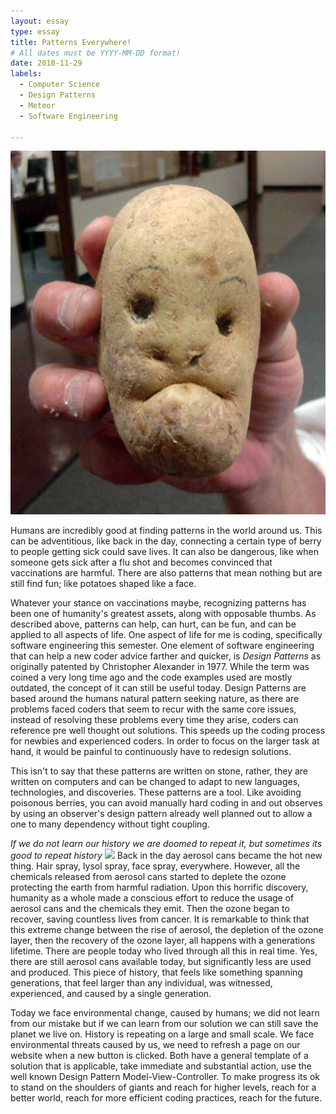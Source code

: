 ```yaml
---
layout: essay
type: essay
title: Patterns Everywhere!
# All dates must be YYYY-MM-DD format!
date: 2018-11-29
labels:
  - Computer Science
  - Design Patterns
  - Meteor
  - Software Engineering

---
```


[<img class="ui tiny left circular floated image" src="../images/potatoFace.jpg">](https://imgflip.com/memetemplate/108029969/Potato-face)

Humans are incredibly good at finding patterns in the world around us. This can be adventitious, like back in the day, connecting a certain type of berry to people getting sick could save lives. It can also be dangerous, like when someone gets sick after a flu shot and becomes convinced that vaccinations are harmful. There are also patterns that mean nothing but are still find fun; like potatoes shaped like a face.

Whatever your stance on vaccinations maybe, recognizing patterns has been one of humanity's greatest assets, along with opposable thumbs. As described above, patterns can help, can hurt, can be fun, and can be applied to all aspects of life. One aspect of life for me is coding, specifically software engineering this semester. One element of software engineering that can help a new coder advice farther and quicker, is *Design Patterns* as originally patented by Christopher Alexander in 1977. While the term was coined a very long time ago and the code examples used are mostly outdated, the concept of it can still be useful today. Design Patterns are based around the humans natural pattern seeking nature, as there are problems faced coders that seem to recur with the same core issues, instead of resolving these problems every time they arise, coders can reference pre well thought out solutions. This speeds up the coding process for newbies and experienced coders. In order to focus on the larger task at hand, it would be painful to continuously have to redesign solutions.

This isn't to say that these patterns are written on stone, rather, they are written on computers and can be changed to adapt to new languages, technologies, and discoveries. These patterns are a tool. Like avoiding poisonous berries, you can avoid manually hard coding in and out observes by using an observer's design pattern already well planned out to allow a one to many dependency without tight coupling.
 

*If we do not learn our history we are doomed to repeat it, but sometimes its good to repeat history*
[<img class="ui tiny right circular floated image" src="http://clipart.coolclips.com/480/vectors/tf05210/CoolClips_vc023733.png">](http://search.coolclips.com/m/vector/vc023733/bottle-of-hair-spray/?share-url=http%3A%2F%2Fclipart.coolclips.com%2F480%2Fvectors%2Ftf05210%2FCoolClips_vc023733.png&share-url-copy=#)
Back in the day aerosol cans became the hot new thing. Hair spray, lysol spray, face spray, everywhere. However, all the chemicals released from aerosol cans started to deplete the ozone protecting the earth from harmful radiation. Upon this horrific discovery, humanity as a whole made a conscious effort to reduce the usage of aerosol cans and the chemicals they emit. Then the ozone began to recover, saving countless lives from cancer. It is remarkable to think that this extreme change between the rise of aerosol, the depletion of the ozone layer, then the recovery of the ozone layer, all happens with a generations lifetime. There are people today who lived through all this in real time. Yes, there are still aerosol cans available today, but significantly less are used and produced. This piece of history, that feels like something spanning generations, that feel larger than any individual, was witnessed, experienced, and caused by a single generation. 

Today we face environmental change, caused by humans; we did not learn from our mistake but if we can learn from our solution we can still save the planet we live on. History is repeating on a large and small scale. We face environmental threats caused by us, we need to refresh a page on our website when a new button is clicked. Both have a general template of a solution that is applicable, take immediate and substantial action, use the well known Design Pattern Model-View-Controller. To make progress its ok to stand on the shoulders of giants and reach for higher levels, reach for a better world, reach for more efficient coding practices, reach for the future. 
